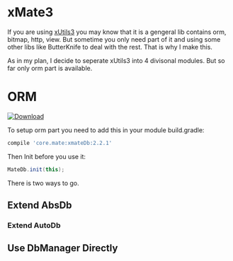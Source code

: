# xMate3

If you  are using  [xUtils3](https://github.com/wyouflf/xUtils3) you may know that it is a gengeral lib contains orm, bitmap, http, view. But sometime you only need part of it and using some other libs like ButterKnife to deal with the rest. That is why I make this.

As in my plan, I decide to seperate xUtils3 into 4 divisonal modules. But so far only orm part is available.

# ORM

[ ![Download](https://api.bintray.com/packages/drkcore/maven/xMate3/images/download.svg?version=2.0.2) ](https://bintray.com/drkcore/maven/xMate3/2.0.2/link)

To setup orm part you need to add this in your module build.gradle:

```groovy
compile 'core.mate:xmateDb:2.2.1'
```

Then Init before you use it:

```java
MateDb.init(this);
```

There is two ways to go.

## Extend AbsDb

### Extend AutoDb

## Use DbManager Directly